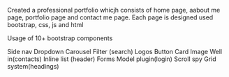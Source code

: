 Created a professional portfolio whicjh consists of home page, aabout me page, portfolio page and contact me page.
Each page is designed used bootstrap, css, js and html

Usage of 10+ bootstrap components

 Side nav
 Dropdown
 Carousel
 Filter (search)
 Logos
 Button
 Card
 Image
 Well in(contacts)
 Inline list (header)
 Forms
 Model plugin(login)
 Scroll spy
 Grid system(headings)
